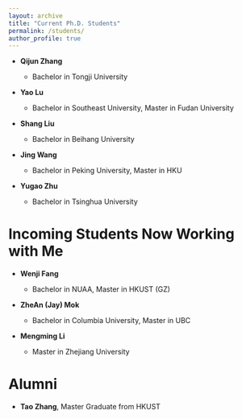 ```yaml
---
layout: archive
title: "Current Ph.D. Students"
permalink: /students/
author_profile: true
---
```


* **Qijun Zhang**
    * Bachelor in Tongji University

* **Yao Lu**
    * Bachelor in Southeast University, Master in Fudan University

* **Shang Liu**
    * Bachelor in Beihang University

* **Jing Wang**
    * Bachelor in Peking University, Master in HKU 

* **Yugao Zhu**
    * Bachelor in Tsinghua University

Incoming Students Now Working with Me
======
* **Wenji Fang**
    * Bachelor in NUAA, Master in HKUST (GZ)   

* **ZheAn (Jay) Mok**
    * Bachelor in Columbia University, Master in UBC

* **Mengming Li**
    * Master in Zhejiang University

Alumni
======
* **Tao Zhang**, Master Graduate from HKUST
    



